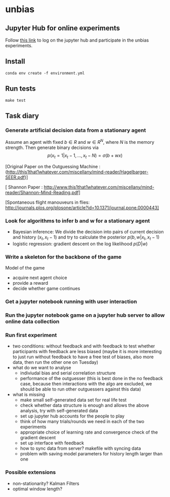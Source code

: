 # unbias

## Jupyter Hub for online experiments

Follow [this link](http://142.93.247.119) to log on the jupyter hub and participate in the unbias experiments.

## Install 
```
conda env create -f environment.yml
```
## Run tests
```
make test
```

## Task diary

### Generate artificial decision data from a stationary agent

Assume an agent with fixed $b \in R$ and $w \in R^N$, where $N$ is the memory strength. Then generate binary decisions via
 $$
 p(x_t = 1|x_t-1, ..., x_t-N) = \sigma(b+wx)
 $$

[Original Paper on the Outguessing Machine : (http://this1that1whatever.com/miscellany/mind-reader/Hagelbarger-SEER.pdf)]

[ Shannon Paper : http://www.this1that1whatever.com/miscellany/mind-reader/Shannon-Mind-Reading.pdf]

[Spontaneous flight manouveurs in flies: http://journals.plos.org/plosone/article?id=10.1371/journal.pone.0000443]

 ### Look for algorithms to infer b and w for a stationary agent
 
 * Bayesian inference: We divide the decision into pairs of current decision and history $(x_t, x_t-1)$ and try to calculate the posterior $p(b,w|{x_t, x_t-1})$
 * logistic regression: gradient descent on the log likelihood $p(D|w)$
 
 ### Write a skeleton for the backbone of the game
 
 Model of the game
 * acquire next agent choice
 * provide a reward 
 * decide whether game continues
 
 ### Get a jupyter notebook running with user interaction 
 
 ### Run the jupyter notebook game on a jupyter hub server to allow online data collection
 
 ### Run first experiment
 
 * two conditions: without feedback and with feedback to test whether participants with feedback are less biased (maybe it is more interesting to just run without feedback to have a free test of biases, also more data, then run the other one on Tuesday)
 * what do we want to analyse
     - indiviudal bias and serial correlation structure
     - performance of the outguesser (this is best done in the no feedback case, because then interactions with the algo are excluded, we should be able to run other outguessers against this data)
 * what is missing
     - make small self-generated data set for real life test
     - check whether data structure is enough and allows the above analysis, try with self-generated data
     - set up jupyter hub accounts for the people to play
     - think of how many trials/rounds we need in each of the two experiments
     - appropriate choice of learning rate and convergence check of the gradient descent
     - set up interface with feedback
     - how to sync data from server? makefile with syncing data
     - problem with saving model parameters for history length larger than one
     
 ### Possible extensions
 * non-stationarity? Kalman Filters
 * optimal window length?
 
